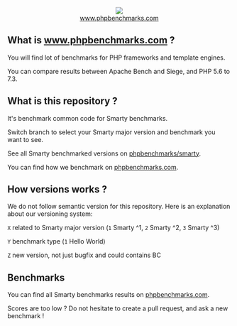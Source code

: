 <p align="center">
  <img src="http://www.phpbenchmarks.com/images/logo_github.png">
  <br>
  <a href="http://www.phpbenchmarks.com" target="_blank">www.phpbenchmarks.com</a>
</p>

## What is www.phpbenchmarks.com ?

You will find lot of benchmarks for PHP frameworks and template engines.

You can compare results between Apache Bench and Siege, and PHP 5.6 to 7.3.

## What is this repository ?

It's benchmark common code for Smarty benchmarks.

Switch branch to select your Smarty major version and benchmark you want to see.

See all Smarty benchmarked versions on [phpbenchmarks/smarty](https://github.com/phpbenchmarks/smarty).

You can find how we benchmark on [phpbenchmarks.com](http://www.phpbenchmarks.com/en/benchmark-protocol.html).

## How versions works ?

We do not follow semantic version for this repository. Here is an explanation about our versioning system:

`X` related to Smarty major version (`1` Smarty ^1, `2` Smarty ^2, `3` Smarty ^3)

`Y` benchmark type (`1` Hello World)

`Z` new version, not just bugfix and could contains BC

## Benchmarks

You can find all Smarty benchmarks results on [phpbenchmarks.com](http://www.phpbenchmarks.com/en/benchmark/smarty.html).

Scores are too low ? Do not hesitate to create a pull request, and ask a new benchmark !
